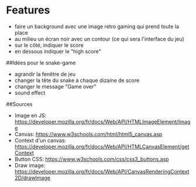 
# Features

- faire un background avec une image retro gaming qui prend toute la place
- au milieu un écran noir avec un contour (ce qui sera l'interface du jeu)
- sur le côté, indiquer le score
- en dessous indiquer le "high score"

##Idées pour le snake-game

- agrandir la fenêtre de jeu
- changer la tête du snake à chaque dizaine de score
- changer le message "Game over"
- sound effect

##Sources

- Image en JS: https://developer.mozilla.org/fr/docs/Web/API/HTMLImageElement/Image
- Canvas: https://www.w3schools.com/html/html5_canvas.asp
- Context d'un canvas: https://developer.mozilla.org/fr/docs/Web/API/HTMLCanvasElement/getContext
- Button CSS: https://www.w3schools.com/css/css3_buttons.asp
- Draw image: https://developer.mozilla.org/fr/docs/Web/API/CanvasRenderingContext2D/drawImage

